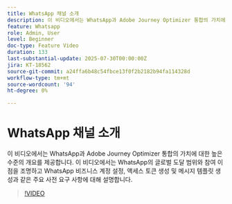 ```yaml
---
title: WhatsApp 채널 소개
description: 이 비디오에서는 WhatsApp과 Adobe Journey Optimizer 통합의 가치에 대한 높은 수준의 개요를 제공합니다. 이 비디오에서는 WhatsApp의 글로벌 도달 범위와 참여 이점을 조명하고 WhatsApp 비즈니스 계정 설정, 액세스 토큰 생성 및 메시지 템플릿 생성과 같은 주요 사전 요구 사항에 대해 설명합니다.
feature: Whatsapp
role: Admin, User
level: Beginner
doc-type: Feature Video
duration: 133
last-substantial-update: 2025-07-30T00:00:00Z
jira: KT-18562
source-git-commit: a24ffa6b48c54fbce13f0f2b2182b94fa114328d
workflow-type: tm+mt
source-wordcount: '94'
ht-degree: 0%

---
```



# WhatsApp 채널 소개

이 비디오에서는 WhatsApp과 Adobe Journey Optimizer 통합의 가치에 대한 높은 수준의 개요를 제공합니다. 이 비디오에서는 WhatsApp의 글로벌 도달 범위와 참여 이점을 조명하고 WhatsApp 비즈니스 계정 설정, 액세스 토큰 생성 및 메시지 템플릿 생성과 같은 주요 사전 요구 사항에 대해 설명합니다.

>[!VIDEO](https://video.tv.adobe.com/v/3470303/?learn=on&enablevpops&captions=kor)
